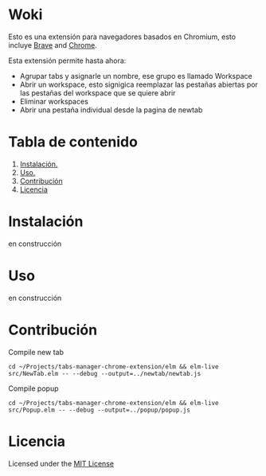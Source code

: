 
# Woki
Esto es una extensión para navegadores basados en Chromium, esto incluye [Brave](https://brave.com/) and [Chrome](https://www.google.com/intl/es-419/chrome/).

Esta extensión permite hasta ahora:

 - Agrupar tabs y asignarle un nombre, ese grupo es llamado Workspace
 - Abrir un workspace, esto signigica reemplazar las pestañas abiertas por las pestañas del workspace que se quiere abrir
 - Eliminar workspaces
 - Abrir una pestaña individual desde la pagina de newtab


# Tabla de contenido
1. [Instalación.](#installation)  
2. [Uso.](#usage) 
3. [Contribución](#contributing)
4. [Licencia](#licence) 


<a name="installation"></a> 
# Instalación
en construcción


<a name="usage"></a> 
# Uso
en construcción


<a name="contributing"></a> 
# Contribución
Compile new tab
```
cd ~/Projects/tabs-manager-chrome-extension/elm && elm-live src/NewTab.elm -- --debug --output=../newtab/newtab.js
```

Compile popup
```
cd ~/Projects/tabs-manager-chrome-extension/elm && elm-live src/Popup.elm -- --debug --output=../popup/popup.js
```


<a name="licence"></a> 
# Licencia
Licensed under the [MIT License](LICENCE.md)




